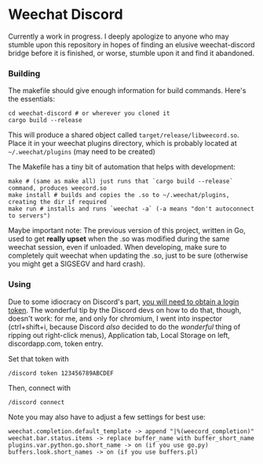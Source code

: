 Weechat Discord
===============

Currently a work in progress. I deeply apologize to anyone who may stumble upon this repository in hopes of finding an elusive weechat-discord bridge before it is finished, or worse, stumble upon it and find it abandoned.

### Building

The makefile should give enough information for build commands. Here's the essentials:

    cd weechat-discord # or wherever you cloned it
    cargo build --release

This will produce a shared object called `target/release/libweecord.so`. Place it in your weechat plugins directory, which is probably located at `~/.weechat/plugins` (may need to be created)

The Makefile has a tiny bit of automation that helps with development:

    make # (same as make all) just runs that `cargo build --release` command, produces weecord.so
    make install # builds and copies the .so to ~/.weechat/plugins, creating the dir if required
    make run # installs and runs `weechat -a` (-a means "don't autoconnect to servers")

Maybe important note: The previous version of this project, written in Go, used to get **really upset** when the .so was modified during the same weechat session, even if unloaded. When developing, make sure to completely quit weechat when updating the .so, just to be sure (otherwise you might get a SIGSEGV and hard crash).

### Using

Due to some idiocracy on Discord's part, [you will need to obtain a login token](https://github.com/hammerandchisel/discord-api-docs/issues/69#issuecomment-223886862). The wonderful tip by the Discord devs on how to do that, though, doesn't work: for me, and only for chromium, I went into inspector (ctrl+shift+i, because Discord *also* decided to do the *wonderful* thing of ripping out right-click menus), Application tab, Local Storage on left, discordapp.com, token entry.

Set that token with

    /discord token 123456789ABCDEF

Then, connect with

    /discord connect

Note you may also have to adjust a few settings for best use:

    weechat.completion.default_template -> append "|%(weecord_completion)"
    weechat.bar.status.items -> replace buffer_name with buffer_short_name
    plugins.var.python.go.short_name -> on (if you use go.py)
    buffers.look.short_names -> on (if you use buffers.pl)
